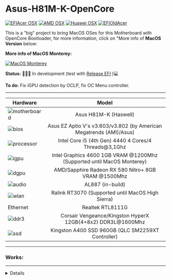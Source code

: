 # Asus-H81M-K-OpenCore

[![EFIAcer OSX](https://img.shields.io/badge/EFIAcerHackintosh-available_here-violet.svg)](https://github.com/sebasrock156/Acer-E5-572-TMP246-OpenCore)
[![AMD OSX](https://img.shields.io/badge/AMDOSX-alpha_available-violet.svg)](https://github.com/sebasrock156/Asus-X555QA-Hackintosh)
[![Huawei OSX](https://img.shields.io/badge/HuaweiHackintosh-available-violet.svg)](https://github.com/sebasrock156/Huawei-Matebook-D14-21-OpenCore)
[![EFIOldAcer](https://img.shields.io/badge/OldAcerHackintosh-available-violet.svg)](https://github.com/sebasrock156/Acer-Aspire-5749-Hackintosh)

This is a "big" project to bring MacOS OSes for this Motherboard with OpenCore Bootloader, for more information, click on "More info of **MacOS Version** below:

**More info of MacOS Monterey:**

[![MacOS Monterey](https://i.imgur.com/G3qQ9T2.png)](https://github.com/sebasrock156/Asus-H81M-K-OpenCore/tree/Monterey)

**Status:** 👨🏾‍🏭 In development (test with [Release EFI](https://github.com/sebasrock156/Asus-H81M-K-OpenCore/releases) )💻

**To do:** Fix iGPU detection by OCLP, fix OC Menu controller.

---

Hardware | Model
--- |:--:
![motherboard](https://i.imgur.com/IM3kGTn.png) | Asus H81M-K (Haswell)
![bios](https://i.imgur.com/RmYixFt.png) | Asus EZ Aptio V's v3.603/v3.802 (by American Megatrends (AMI)/Asus)
![processor](https://i.imgur.com/BzXF1mf.png) | Intel Core i5 (4th Gen) 4440 4 Cores/4 Threads@3,1Ghz
![igpu](https://i.imgur.com/KQsHndn.png) | Intel Graphics 4600 1GB VRAM @1200Mhz (Supported until MacOS Monterey)
![dgpu](https://i.imgur.com/7TZmF2e.png) | AMD/Sapphire Radeon RX 580 Nitro+ 8GB VRAM @1500Mhz 
![audio](https://i.imgur.com/A7RRuUn.png) | AL887 (in-build)
![wlan](https://i.imgur.com/9eDLwo9.png) | Ralink RT3070 (Supported until MacOS High Sierra)
Ethernet | Realtek RTL8111G
![ddr3](https://i.imgur.com/5MAnSyf.png) | Corsair Vengeance/Kingston HyperX 12GB(4+8x2) DDR3L@1600Mhz
![ssd](https://i.imgur.com/pozDx4X.png) | Kingston A400 SSD 960GB (QLC SM2259XT Controller)
---


### Works:
---
<details>

- Opencore 0.9.2 ✅ 

- Installer Boot ✅ (Installation on SSD: ~25/30 minutes)

- System Boot ✅

- USB Ports ✅

- VoodooPS2Controller/Keyboard ✅

- Screen ✅ (1336x768, 1080x1920)

- Audio Card ✅

- Wi-Fi ✅

 
</details>

